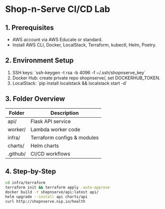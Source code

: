 # Shop-n-Serve CI/CD Lab

## 1. Prerequisites
- AWS account via AWS Educate or standard.
- Install AWS CLI, Docker, LocalStack, Terraform, kubectl, Helm, Poetry.

## 2. Environment Setup
1. SSH keys: \`ssh-keygen -t rsa -b 4096 -f ~/.ssh/shopnserve_key\`
2. Docker Hub: create private repo shopnserve/<username>, set DOCKERHUB_TOKEN.
3. LocalStack: \`pip install localstack && localstack start -d\`

## 3. Folder Overview
| Folder      | Description                    |
|-------------|--------------------------------|
| api/        | Flask API service              |
| worker/     | Lambda worker code             |
| infra/      | Terraform configs & modules    |
| charts/     | Helm charts                    |
| .github/    | CI/CD workflows                |

## 4. Step-by-Step
```bash
cd infra/terraform
terraform init && terraform apply -auto-approve
docker build -t shopnserve/api:latest api/
helm upgrade --install api charts/api
curl http://shopnserve.nip.io/health


